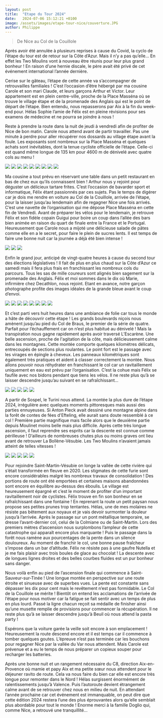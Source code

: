 ```yaml
---
layout: post
title:  "Etape du Tour 2024"
date:   2024-07-06 15:12:21 +0100
image: /assets/images/etape-tour-nice/couverture.JPG
author: Philippe
---
```


> De Nice au Col de la Couillole

Après avoir été annulée à plusieurs reprises à cause du Covid, la cyclo de l’étape du tour est de retour sur la Côte d’Azur. Mais il n’y a pas qu’elle... En effet les Two Moulins vont à nouveau être réunis pour leur plus grand bonheur ! En raison d’une hernie discale, le père avait été privé de cet événement international l’année dernière.

Cerise sur le gâteau, l’étape de cette année va s’accompagner de retrouvailles familiales ! C’est l’occasion d’être hébergé par ma cousine Carole et son mari Claude, et leurs garçons Arthur et Victor. Leur appartement est en plein centre-ville, proche de la Place Masséna où se trouve le village étape et de la promenade des Anglais qui est le point de départ de l’étape.
Bien entendu, nous repasserons par Aix à la fin du week-end pour. Hélas Sophie l’amie de Félix est en pleine révisions pour ses examens de médecine et ne pourra se joindre à nous !

Reste à prendre la route dans la nuit de jeudi à vendredi afin de profiter de Nice de bon matin. Carole nous attend avant de partir travailler. Pas une minute à perdre pour aller récupérer nos dossards au village étape avant la foule. Les exposants sont nombreux sur la Place Masséna et quelques achats sont inévitables, dont la tenue cycliste officielle de l’étape. Celle-ci est quand même longue de 135 km pour 4600 m de dénivelé avec quatre cols au menu !


<div class="gallery-box">
  <div class="gallery">
    <img src="/assets/images/etape-tour-nice/village4.jpeg">
    <img src="/assets/images/etape-tour-nice/village1.jpeg">
    <img src="/assets/images/etape-tour-nice/village5.jpeg">
    <img src="/assets/images/etape-tour-nice/village6-2.jpeg">
    <img src="/assets/images/etape-tour-nice/village7.jpeg">
    <img src="/assets/images/etape-tour-nice/village2.jpeg">
    <img src="/assets/images/etape-tour-nice/village8.jpeg">
    <img src="/assets/images/etape-tour-nice/village9.jpeg">
    <img src="/assets/images/etape-tour-nice/village3.jpeg">
  </div>
</div>


Ma cousine a tout prévu en réservant une table dans un petit restaurant en bas de chez eux qu’ils connaissent bien ! Arthur nous y rejoint pour déguster un délicieux tartare frites. C’est l’occasion de bavarder sport et informatique, Félix étant passionnés par ces sujets. Pas le temps de digérer car je dois me rendre en voiture au Col de la Couillole, arrivée de l’étape, pour la laisser jusqu’au lendemain afin de regagner Nice une fois arrivés. C’est une navette de l’organisation qui me dépose Place Masséna en cette fin de Vendredi. Avant de préparer les vélos pour le lendemain, je retrouve Félix et son fidèle copain Guigui pour boire un coup dans l’allée des bars bien animée en raison du quart de finale entre la France et le Portugal. Heureusement que Carole nous a mijoté une délicieuse salade de pâtes comme elle en a le secret, pour faire le plein de sucres lents. Il est temps de faire une bonne nuit car la journée a déjà été bien intense !


<div class="gallery-box">
  <div class="gallery">
    <img src="/assets/images/etape-tour-nice/plage2.jpeg">
    <img src="/assets/images/etape-tour-nice/plage3.jpeg">
    <img src="/assets/images/etape-tour-nice/plage4.jpeg">
  </div>
</div>


Enfin le grand jour, anticipé de vingt-quatre heures à cause du second tour des élections législatives ! Il fait de plus en plus  chaud sur la Côte d’Azur ce samedi mais il fera plus frais en franchissant les nombreux cols du parcours. Tous les sas de mille coureurs sont alignés bien sagement sur la promenade des Anglais. Félix et moi sommes dans le dix où Marie, infirmière chez Decathlon, nous rejoint. Etant en avance, notre garçon photographe profite des images idéales de la grande bleue avant le coup d’envoi.


<div class="gallery-box">
  <div class="gallery">
    <img src="/assets/images/etape-tour-nice/depart1.jpeg">
    <img src="/assets/images/etape-tour-nice/depart2.jpeg">
    <img src="/assets/images/etape-tour-nice/depart3.jpeg">
    <img src="/assets/images/etape-tour-nice/depart4.jpeg">
    <img src="/assets/images/etape-tour-nice/depart5.jpeg">
    <img src="/assets/images/etape-tour-nice/depart6.jpeg">
    <img src="/assets/images/etape-tour-nice/depart7.jpeg">
    <img src="/assets/images/etape-tour-nice/depart8.jpeg">
  </div>
</div>


Et c’est parti vers huit heures dans une ambiance de folie car tous le monde a hâte de découvrir cette étape ! Les grands boulevards niçois nous amènent jusqu’au pied du Col de Braus, le premier de la série de quatre. Parfait pour l’échauffement car on n’est plus habitué au dénivelé ! Mais la transpiration nous gagne rapidement après avoir traversé L’Escarène. Une belle ascension, proche de l'agitation de la côte, mais délicieusement calme dans les montagnes. Cette montée comporte quelques kilomètres délicats, entrecoupés de sections plus roulantes. Le point fort est le passage avec les virages en épingle à cheveux. Les panneaux kilométriques sont également très pratiques et aident à classer correctement la montée. Nous allons pouvoir nous réhydrater en franchissant le col car un ravitaillement uniquement en eau est prévu par l’organisation. C’est la cohue mais Félix se faufile avec nos bidons pendant que tiens les vélos. Il ne reste plus qu’à se laisser descendre jusqu’au suivant en se rafraîchissant...


<div class="gallery-box">
  <div class="gallery">
    <img src="/assets/images/etape-tour-nice/braus1.jpeg">
    <img src="/assets/images/etape-tour-nice/braus5.jpeg">
    <img src="/assets/images/etape-tour-nice/braus2.jpeg">
    <img src="/assets/images/etape-tour-nice/braus3.jpeg">
    <img src="/assets/images/etape-tour-nice/braus4.jpeg">
  </div>
</div>


A partir de Sospel, le Turini nous attend. La montée la plus dure de l’étape 2024, irrégulière avec quelques moments pittoresques mais aussi des parties ennuyeuses. Si Anton Pieck avait dessiné une montagne alpine dans la forêt de contes de fées d'Efteling, elle aurait sans doute ressemblé à ce col ! Première partie magnifique mais facile alors que le deuxième partie depuis Moulinet moins belle mais plus difficile. Après cette très longue ascension, il faut reprendre ses esprits car la descente est connue comme périlleuse ! D’ailleurs de nombreuses chutes plus ou moins graves ont lieu avant de retrouver La Bollène-Vésubie. Les Two Moulins n’avaient jamais atteint de telles vitesses !


<div class="gallery-box">
  <div class="gallery">
    <img src="/assets/images/etape-tour-nice/turini1.jpeg">
    <img src="/assets/images/etape-tour-nice/turini2.jpeg">
    <img src="/assets/images/etape-tour-nice/turini3.jpeg">
    <img src="/assets/images/etape-tour-nice/turini4.jpeg">
    <img src="/assets/images/etape-tour-nice/turini5.jpeg">
  </div>
</div>


Pour rejoindre Saint-Martin-Vésubie on longe la vallée de cette rivière qui s’était transformée en fleuve en 2020. Les stigmates de cette furie sont encore considérables malgré les nombreux travaux de consolidation ! Des portions de route ont été emportées et certaines maisons abandonnées sont encore en équilibre au-dessus des éboulis. Le village est heureusement épargné et c’est le moment de profiter d’un important ravitaillement noir de cyclistes. Félix trouve en fin son bonheur en se rafraîchissant dans une fontaine ! En reprenant la route un petit paysan nous propose ses petites prunes trop tentantes. Hélas, une de mes molaires ne résiste pas bêtement aux noyaux et je vais devoir surmonter la douleur jusqu’à l’arrivée. Après le passage sur un pont métallique temporaire, se dresse l’avant-dernier col, celui de la Colmiane ou de Saint-Martin. Lors des premiers mètres d’ascension nous surplombons l’ampleur de cette catastrophe qui apparaît encore plus marquante ! Puis le passage dans la forêt nous ramène aux pourcentages de la pente dans un silence douloureux. Au moment de franchir le col, une bonne pause fraîcheur s’impose dans un bar d’altitude. Félix ne résiste pas à une gaufre Nutella et je me fais plaisir avec trois boules de glace au chocolat ! La descente avec de longues lignes droites et des belles courbes fluides est un pur bonheur sans danger.

Nous voilà enfin au pied de l’ascension finale qui commence à Saint-Sauveur-sur-Tinée ! Une longue montée en perspective sur une route étroite et sinueuse avec de superbes vues. La pente est constante sans dépasser les dix pour cent mais le revêtement n’est pas formidable. Le Col de la Couillole se mérite ! Bientôt on entend les acclamations de l’arrivée de l’étape pour nous motiver car la fatigue se fait sentir avec un temps de plus en plus lourd. Passé la ligne chacun reçoit sa médaille de finisher ainsi qu’une musette remplie de provisions pour commencer la récupération. Il ne reste plus qu’à se laisser descendre jusqu’à Beuil où nous attend la pasta party !

Espérons que la voiture garée la veille soit encore à son emplacement ! Heureusement la route descend encore et il est temps car il commence à tomber quelques goutes. L’épreuve n’est pas terminée car les bouchons pour regagner Nice par la vallée du Var nous attendent. Mais Carole est prévenue et a eu le temps de nous préparer un copieux souper pour recharger les batteries.

Après une bonne nuit et un rangement nécessaire du C8, direction Aix-en-Provence où mamie et papy Aix et ma petite sœur nous attendent pour le déjeuner ravito de route. Cela va nous faire du bien car elle est encore très longue pour remonter dans le Nord ! Hélas surgissent énormément de ralentissements jusqu’à Valence. Puis l’autoroute devient étrangement calme avant de se retrouver chez nous en milieu de nuit. En attendant l’année prochaine car cet événement est immanquable, on peut dire que cette édition 2024 restera l’une des plus éprouvantes alors qu’elle semblait plus abordable pour tout le monde ! Enorme merci à la famille Doglio qui, comme Nice, a retrouvé une tranquillité...